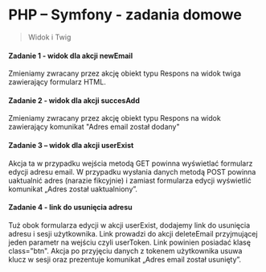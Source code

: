 # PHP &ndash; Symfony - zadania domowe
> Widok i Twig


#### Zadanie 1 - widok dla akcji newEmail
Zmieniamy zwracany przez akcję obiekt typu Respons na widok twiga zawierający formularz HTML.

#### Zadanie 2 - widok dla akcji succesAdd
Zmieniamy zwracany przez akcję obiekt typu Respons na widok zawierający komunikat "Adres email został dodany"

#### Zadanie 3 – widok dla akcji userExist
Akcja ta w przypadku wejścia metodą GET powinna wyświetlać formularz edycji adresu email. 
W przypadku wysłania danych metodą POST powinna uaktualnić adres (narazie fikcyjnie) i zamiast formularza edycji
wyświetlić komunikat „Adres został uaktualniony”.

#### Zadanie 4 - link do usunięcia adresu
Tuż obok formularza edycji w akcji userExist, dodajemy link do usunięcia adresu i sesji użytkownika.
Link prowadzi do akcji deleteEmail przyjmującej jeden parametr na wejściu czyli userToken. 
Link powinien posiadać klasę class="btn".
Akcja po przyjęciu danych z tokenem użytkownika usuwa klucz w sesji oraz prezentuje komunikat „Adres email został usunięty”.